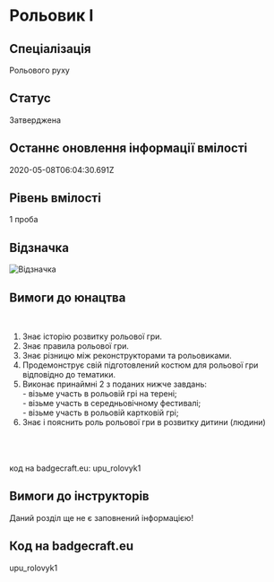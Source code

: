 # Рольовик І

## Спеціалізація

Рольового руху

## Статус

Затверджена

## Останнє оновлення інформації вмілості

2020-05-08T06:04:30.691Z

## Рівень вмілості

1 проба

## Відзначка

![Відзначка](../images/Rolovyk_I/_________1.jpg)

## Вимоги до юнацтва

<br><ol><li>Знає історію розвитку рольової гри.</li><li>Знає правила рольової гри.</li><li>Знає різницю між реконструкторами та рольовиками.</li><li>Продемонструє свій підготовлений костюм для рольової гри відповідно до тематики.</li><li>Виконає принаймні 2 з поданих нижче завдань:<br>- візьме участь в рольовій грі на терені;<br>- візьме участь в середньовічному фестивалі;<br>- візьме участь в рольовій картковій грі;</li><li>Знає і пояснить роль рольової гри в розвитку дитини (людини)</li></ol><br><span><br><br></span>код на badgecraft.eu: upu_rolovyk1<br>

## Вимоги до інструкторів

Даний розділ ще не є заповнений інформацією!

## Код на badgecraft.eu

upu_rolovyk1
